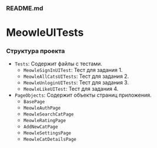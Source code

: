 ### README.md

# MeowleUITests

### Структура проекта

- `Tests`: Содержит файлы с тестами.
  - `MeowleSignInUITest`: Тест для задания 1.
  - `MeowleAllCatsUITests`: Тест для задания 2.
  - `MeowleUnloginUITests`: Тест для задания 3.
  - `MeowleLikeUITest`: Тест для задания 4.
- `PageObjects`: Содержит объекты страниц приложения.
  - `BasePage`
  - `MeowleAuthPage`
  - `MeowleSearchCatPage`
  - `MeowleRatingPage`
  - `AddNewCatPage`
  - `MeowleSettingsPage`
  - `MeowleCatDetailsPage`
